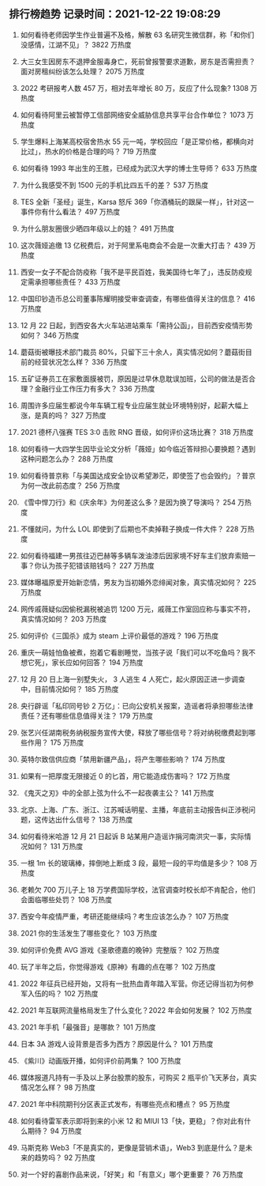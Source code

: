 
## 排行榜趋势 记录时间：2021-12-22 19:08:29
  
  1. 如何看待老师因学生作业普遍不及格，解散 63 名研究生微信群，称「和你们没感情，江湖不见」？ 3822 万热度
    
  2. 大三女生因房东不退押金服毒身亡，死前曾报警要求道歉，房东是否需担责？面对房租纠纷该怎么处理？ 2075 万热度
    
  3. 2022 考研报考人数 457 万，相对去年增长 80 万，反应了什么现象? 1308 万热度
    
  4. 如何看待阿里云被暂停工信部网络安全威胁信息共享平台合作单位？ 1073 万热度
    
  5. 学生爆料上海某高校宿舍热水 55 元一吨，学校回应「是正常价格，都横向对比过」，热水的价格是合理的吗？ 719 万热度
    
  6. 如何看待 1993 年出生的王胜，已经成为武汉大学的博士生导师？ 633 万热度
    
  7. 为什么我感受不到 1500 元的手机比四五千的差？ 537 万热度
    
  8. TES 全新「圣经」诞生，Karsa 怒斥 369「你酒桶玩的跟屎一样」，针对这一事件你有什么看法？ 497 万热度
    
  9. 为什么朋友圈很少晒四年级以上的娃？ 491 万热度
    
  10. 这次薇娅追缴 13 亿税费后，对于阿里系电商会不会是一次重大打击？ 439 万热度
    
  11. 西安一女子不配合防疫称「我不是平民百姓，我美国待七年了」，违反防疫规定需承担哪些责任？ 433 万热度
    
  12. 中国印钞造币总公司董事陈耀明接受审查调查，有哪些值得关注的信息？ 416 万热度
    
  13. 12 月 22 日起，到西安各大火车站进站乘车「需持公函」，目前西安疫情形势如何？ 346 万热度
    
  14. 蘑菇街被曝技术部门裁员 80%，只留下三十余人，真实情况如何？蘑菇街目前的经营状况怎么样？ 336 万热度
    
  15. 五矿证券员工在家敷面膜被罚，原因是过早休息耽误加班，公司的做法是否合理？金融行业工作压力有多大？ 336 万热度
    
  16. 周围许多应届生都说今年车辆工程专业应届生就业环境特别好，起薪大幅上涨，是真的吗？ 327 万热度
    
  17. 2021 德杯八强赛 TES 3:0 击败 RNG 晋级，如何评价这场比赛？ 318 万热度
    
  18. 如何看待一大四学生因毕业论文分析「薇娅」如今临近答辩担心要换题？遇到这种问题怎么办？ 288 万热度
    
  19. 如何看待普京称「与美国达成安全协议希望渺茫，即使签了也会毁约」？普京为何一改此前态度？ 256 万热度
    
  20. 《雪中悍刀行》和《庆余年》为何差这么多？是因为换了导演吗？ 254 万热度
    
  21. 不懂就问，为什么 LOL 即使到了后期也不卖掉鞋子换成一件大件？ 228 万热度
    
  22. 如何看待福建一男孩往迈巴赫等多辆车泼油漆后因家境不好车主们放弃索赔一事？你认为孩子犯错该赔钱吗？ 227 万热度
    
  23. 媒体曝福原爱开始新恋情，男友为当初婚外恋绯闻对象，真实情况如何？ 225 万热度
    
  24. 网传戚薇疑似因偷税漏税被追罚 1200 万元，戚薇工作室回应称与事实不符，真实情况如何？ 203 万热度
    
  25. 如何评价《三国杀》成为 steam 上评价最低的游戏？ 196 万热度
    
  26. 重庆一萌娃怕鱼被煮，抱着它看剧睡觉，当孩子说「我们可以不吃鱼吗？我不想它死」，家长应如何回答？ 194 万热度
    
  27. 12 月 20 日上海一别墅失火， 3 人逃生 4 人死亡，起火原因正进一步调查中，目前情况如何？ 185 万热度
    
  28. 央行辟谣「私印同号钞 2 万亿」：已向公安机关报案，造谣者将承担哪些法律责任？还有哪些信息值得关注？ 179 万热度
    
  29. 张艺兴任湖南税务纳税服务宣传大使，释放了哪些信号？将对纳税缴费起到哪些作用？ 175 万热度
    
  30. 英特尔致信供应商「禁用新疆产品」，将产生哪些影响？ 174 万热度
    
  31. 如果有一把厚度无限接近 0 的匕首，用它能造成伤害吗？ 172 万热度
    
  32. 《鬼灭之刃》中的全部上弦为什么不一起夜袭主公？ 141 万热度
    
  33. 北京、上海、广东、浙江、江苏喊话明星、主播，年底前主动报告纠正涉税问题，这传达出什么信号？ 138 万热度
    
  34. 如何看待米哈游 12 月 21 日起诉 B 站某用户造谣诈捐河南洪灾一事，实际情况如何？ 131 万热度
    
  35. 一根 1m 长的玻璃棒，摔倒地上断成 3 段，最短一段的平均值是多少？ 108 万热度
    
  36. 老赖欠 700 万儿子上 18 万学费国际学校，法官调查时校长却不肯配合，他们会面临哪些处罚？ 108 万热度
    
  37. 西安今年疫情严重，考研还能继续吗？考生应该怎么办？ 107 万热度
    
  38. 2021 你的生活发生了哪些变化？ 103 万热度
    
  39. 如何评价免费 AVG 游戏《圣歌德嘉的晚钟》完整版？ 102 万热度
    
  40. 玩了半年之后，你觉得游戏《原神》有趣的点在哪？ 102 万热度
    
  41. 2022 年征兵已经开始，又将有一批热血青年踏入军营。你还记得当初为何参军入伍的吗？ 102 万热度
    
  42. 2021 年互联网流量格局发生了什么变化？2022 年会如何发展？ 102 万热度
    
  43. 2021 年手机「最强音」是哪款？ 101 万热度
    
  44. 日本 3A 游戏人设背景是否多为西方？原因是什么？ 101 万热度
    
  45. 《紫川》动画版开播，如何评价前两集？ 100 万热度
    
  46. 媒体报道凡持有一手及以上茅台股票的股东，可购买 2 瓶平价飞天茅台，真实情况怎么样？ 98 万热度
    
  47. 2021 年中科院期刊分区表正式发布，有哪些亮点和槽点？ 95 万热度
    
  48. 如何看待雷军表示即将到来的小米 12 和 MIUI 13「快，更稳」？你对此有什么期待？ 94 万热度
    
  49. 马斯克称 Web3「不是真实的，更像是营销术语」，Web3 到底是什么？是未来的趋势吗？ 92 万热度
    
  50. 对一个好的喜剧作品来说，「好笑」和「有意义」哪个更重要？ 76 万热度
    